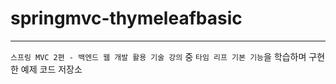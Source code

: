 
# springmvc-thymeleafbasic

---

`스프링 MVC 2편 - 백엔드 웹 개발 활용 기술 강의` 중 `타임 리프 기본 기능`을 학습하며 구현한 예제 코드 저장소
